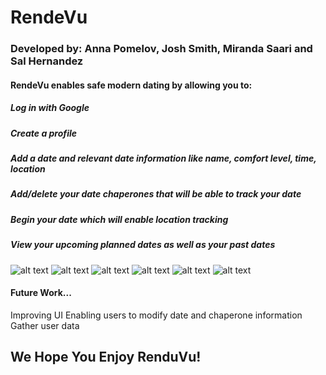# RendeVu
### Developed by: Anna Pomelov, Josh Smith, Miranda Saari and Sal Hernandez

#### RendeVu enables safe modern dating by allowing you to:
##### Log in with Google
##### Create a profile
##### Add a date and relevant date information like name, comfort level, time, location
##### Add/delete your date chaperones that will be able to track your date
##### Begin your date which will enable location tracking 
##### View your upcoming planned dates as well as your past dates

![alt text](http://res.cloudinary.com/djdt5maoi/image/upload/c_scale,w_250/v1493950497/rende3_b0kmbf.png)
![alt text](http://res.cloudinary.com/djdt5maoi/image/upload/c_scale,w_250/v1493950497/rende6_bjfhmp.png)
![alt text](http://res.cloudinary.com/djdt5maoi/image/upload/c_scale,w_250/v1493950497/rende5_eq1geq.png)
![alt text](http://res.cloudinary.com/djdt5maoi/image/upload/c_scale,w_250/v1493950497/rende4_mhb8wp.png)
![alt text](http://res.cloudinary.com/djdt5maoi/image/upload/c_scale,w_250/v1493950498/rende2_hc1tbx.png)
![alt text](http://res.cloudinary.com/djdt5maoi/image/upload/c_scale,w_250/v1493950497/rende1_vifm49.png)

#### Future Work...
Improving UI
Enabling users to modify date and chaperone information
Gather user data

## We Hope You Enjoy RenduVu!
